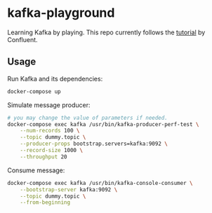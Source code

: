 # kafka-playground

Learning Kafka by playing. This repo currently follows the [tutorial](https://docs.confluent.io/current/installation/docker/docs/index.html) by Confluent.

## Usage

Run Kafka and its dependencies:
```sh
docker-compose up
```

Simulate message producer:
```sh
# you may change the value of parameters if needed.
docker-compose exec kafka /usr/bin/kafka-producer-perf-test \
    --num-records 100 \
    --topic dummy.topic \
    --producer-props bootstrap.servers=kafka:9092 \
    --record-size 1000 \
    --throughput 20
```

Consume message:
```sh
docker-compose exec kafka /usr/bin/kafka-console-consumer \
    --bootstrap-server kafka:9092 \
    --topic dummy.topic \
    --from-beginning
```

